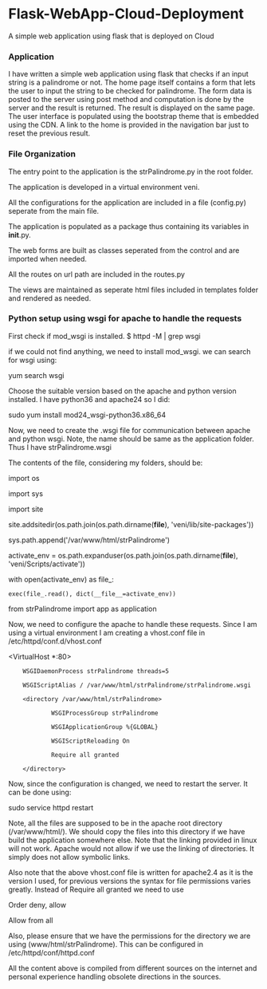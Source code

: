 # Flask-WebApp-Cloud-Deployment
A simple web application using flask that is deployed on Cloud

### Application
I have written a simple web application using flask that checks if an input string is a palindrome or not. The home page itself contains a form that lets the user to input the string to be checked for palindrome. The form data is posted to the server using post method and computation is done by the server and the result is returned. The result is displayed on the same page. The user interface is populated using the bootstrap theme that is embedded using the CDN. A link to the home is provided in the navigation bar just to reset the previous result.

### File Organization
The entry point to the application is the strPalindrome.py in the root folder. 

The application is developed in a virtual environment veni. 

All the configurations for the application are included in a file (config.py) seperate from the main file. 

The application is populated as a package thus containing its variables in __init__.py. 

The web forms are built as classes seperated from the control and are imported when needed. 

All the routes on url path are included in the routes.py

The views are maintained as seperate html files included in templates folder and rendered as needed.

### Python setup using wsgi for apache to handle the requests
First check if mod_wsgi is installed.
$ httpd -M | grep wsgi

if we could not find anything, we need to install mod_wsgi. we can search for wsgi using:

yum search wsgi

Choose the suitable version based on the apache and python version installed. I have python36 and apache24 so I did:

sudo yum install mod24_wsgi-python36.x86_64

Now, we need to create the .wsgi file for communication between apache and python wsgi. Note, the name should be same as the application folder. Thus I have strPalindrome.wsgi

The contents of the file, considering my folders, should be:

import os

import sys

import site

site.addsitedir(os.path.join(os.path.dirname(__file__), 'veni/lib/site-packages'))

sys.path.append('/var/www/html/strPalindrome')

activate_env = os.path.expanduser(os.path.join(os.path.dirname(__file__), 'veni/Scripts/activate'))

with open(activate_env) as file_:

    exec(file_.read(), dict(__file__=activate_env))

from strPalindrome import app as application

Now, we need to configure the apache to handle these requests. Since I am using a virtual environment I am creating a vhost.conf file in /etc/httpd/conf.d/vhost.conf

<VirtualHost *:80>

        WSGIDaemonProcess strPalindrome threads=5

        WSGIScriptAlias / /var/www/html/strPalindrome/strPalindrome.wsgi

        <directory /var/www/html/strPalindrome>

                WSGIProcessGroup strPalindrome

                WSGIApplicationGroup %{GLOBAL}

                WSGIScriptReloading On

                Require all granted

        </directory>

</VirtualHost>

Now, since the configuration is changed, we need to restart the server. It can be done using:

sudo service httpd restart

Note, all the files are supposed to be in the apache root directory (/var/www/html/). We should copy the files into this directory if we have build the application somewhere else. Note that the linking provided in linux will not work. Apache would not allow if we use the linking of directories. It simply does not allow symbolic links.

Also note that the above vhost.conf file is written for apache2.4 as it is the version I used, for previous versions the syntax for file permissions varies greatly. Instead of Require all granted we need to use

Order deny, allow

Allow from all

Also, please ensure that we have the permissions for the directory we are using (www/html/strPalindrome). This can be configured in /etc/httpd/conf/httpd.conf 

All the content above is compiled from different sources on the internet and personal experience handling obsolete directions in the sources. 

